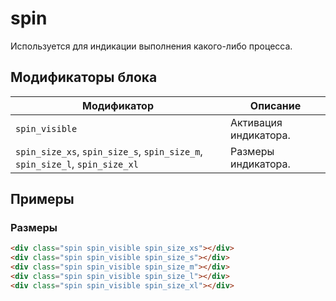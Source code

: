 # spin

Используется для индикации выполнения какого-либо процесса.

## Модификаторы блока

| Модификатор | Описание |
|-------------|----------|
| `spin_visible` | Активация индикатора. |
| `spin_size_xs`, `spin_size_s`, `spin_size_m`, `spin_size_l`, `spin_size_xl` | Размеры индикатора. |


## Примеры

### Размеры
```html
<div class="spin spin_visible spin_size_xs"></div>
<div class="spin spin_visible spin_size_s"></div>
<div class="spin spin_visible spin_size_m"></div>
<div class="spin spin_visible spin_size_l"></div>
<div class="spin spin_visible spin_size_xl"></div>
```
